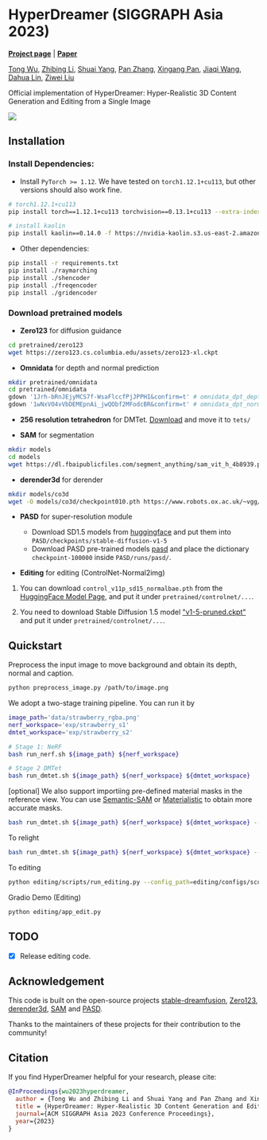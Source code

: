 # HyperDreamer (SIGGRAPH Asia 2023)

[**Project page**](https://ys-imtech.github.io/HyperDreamer/) | [**Paper**](https://arxiv.org/abs/2312.04543)

[Tong Wu](https://wutong16.github.io/), [Zhibing Li](https://wutong16.github.io/), [Shuai Yang](https://ys-imtech.github.io/), [Pan Zhang](https://panzhang0212.github.io/), [Xingang Pan](https://xingangpan.github.io/), [Jiaqi Wang](https://myownskyw7.github.io/), [Dahua Lin](http://dahua.me/), [Ziwei Liu](https://liuziwei7.github.io/)

Official implementation of HyperDreamer: Hyper-Realistic 3D Content Generation and Editing from a Single Image

![](assets/teaser.png)

## Installation

### Install Dependencies:

- Install `PyTorch >= 1.12`. We have tested on `torch1.12.1+cu113`, but other versions should also work fine.
```sh
# torch1.12.1+cu113
pip install torch==1.12.1+cu113 torchvision==0.13.1+cu113 --extra-index-url https://download.pytorch.org/whl/cu113
```

```sh
# install kaolin
pip install kaolin==0.14.0 -f https://nvidia-kaolin.s3.us-east-2.amazonaws.com/torch-1.12.1_cu113.html
```

- Other dependencies:
```sh
pip install -r requirements.txt
pip install ./raymarching
pip install ./shencoder
pip install ./freqencoder
pip install ./gridencoder
```

### Download pretrained models

- **Zero123** for diffusion guidance
```sh
cd pretrained/zero123
wget https://zero123.cs.columbia.edu/assets/zero123-xl.ckpt
```

- **Omnidata** for depth and normal prediction
```sh
mkdir pretrained/omnidata
cd pretrained/omnidata
gdown '1Jrh-bRnJEjyMCS7f-WsaFlccfPjJPPHI&confirm=t' # omnidata_dpt_depth_v2.ckpt
gdown '1wNxVO4vVbDEMEpnAi_jwQObf2MFodcBR&confirm=t' # omnidata_dpt_normal_v2.ckpt
```

- **256 resolution tetrahedron** for DMTet. [Download](https://drive.google.com/file/d/1lgvEKNdsbW5RS4gVxJbgBS4Ac92moGSa/view?usp=sharing) and move it to `tets/`

- **SAM** for segmentation
```sh
mkdir models
cd models
wget https://dl.fbaipublicfiles.com/segment_anything/sam_vit_h_4b8939.pth
```

- **derender3d** for derender
```sh
mkdir models/co3d
wget -O models/co3d/checkpoint010.pth https://www.robots.ox.ac.uk/~vgg/research/derender3d/data/co3d.pth
```

- **PASD** for super-resolution module
  - Download SD1.5 models from [huggingface](https://huggingface.co/runwayml/stable-diffusion-v1-5) and put them into `PASD/checkpoints/stable-diffusion-v1-5`
  - Download PASD pre-trained models [pasd](https://public-vigen-video.oss-cn-shanghai.aliyuncs.com/robin/models/PASD/pasd.zip) and place the dictionary `checkpoint-100000` inside `PASD/runs/pasd/`.


- **Editing** for editing (ControlNet-Normal2img)

1) You can download `control_v11p_sd15_normalbae.pth` from the [HuggingFace Model Page](https://huggingface.co/lllyasviel/ControlNet-v1-1/tree/main), and put it under `pretrained/controlnet/...`.

2) You need to download Stable Diffusion 1.5 model ["v1-5-pruned.ckpt"](https://huggingface.co/runwayml/stable-diffusion-v1-5/tree/main) and put it under `pretrained/controlnet/...`.


## Quickstart
 
Preprocess the input image to move background and obtain its depth, normal and caption.
```sh
python preprocess_image.py /path/to/image.png
```

We adopt a two-stage training pipeline. You can run it by
```sh
image_path='data/strawberry_rgba.png'
nerf_workspace='exp/strawberry_s1'
dmtet_workspace='exp/strawberry_s2'

# Stage 1: NeRF
bash run_nerf.sh ${image_path} ${nerf_workspace}

# Stage 2 DMTet
bash run_dmtet.sh ${image_path} ${nerf_workspace} ${dmtet_workspace}
```

[optional] We also support importiing pre-defined material masks in the reference view. You can use [Semantic-SAM](https://github.com/UX-Decoder/Semantic-SAM) or [Materialistic](https://github.com/prafull7/materialistic) to obtain more accurate masks.
```sh
bash run_dmtet.sh ${image_path} ${nerf_workspace} ${dmtet_workspace} --material_masks material_masks/xxx.npy
```

To relight
```sh
bash run_dmtet.sh ${image_path} ${nerf_workspace} ${dmtet_workspace} --test --relight_sg envmaps/lgtSGs_studio.npy
```

To editing
```sh
python editing/scripts/run_editing.py --config_path=editing/configs/sculpture.yaml
```

Gradio Demo (Editing)
```sh
python editing/app_edit.py
```
## TODO

- [x] Release editing code.

## Acknowledgement

This code is built on the open-source projects [stable-dreamfusion](https://github.com/ashawkey/stable-dreamfusion), [Zero123](https://github.com/cvlab-columbia/zero123), [derender3d](https://github.com/Brummi/derender3d), [SAM](https://github.com/facebookresearch/segment-anything) and [PASD](https://github.com/yangxy/PASD).

Thanks to the maintainers of these projects for their contribution to the community!

## Citation

If you find HyperDreamer helpful for your research, please cite:
```bibtex
@InProceedings{wu2023hyperdreamer,
  author = {Tong Wu and Zhibing Li and Shuai Yang and Pan Zhang and Xingang Pan and Jiaqi Wang and Dahua Lin and Ziwei Liu},
  title = {HyperDreamer: Hyper-Realistic 3D Content Generation and Editing from a Single Image},
  journal={ACM SIGGRAPH Asia 2023 Conference Proceedings},
  year={2023}
}
```
